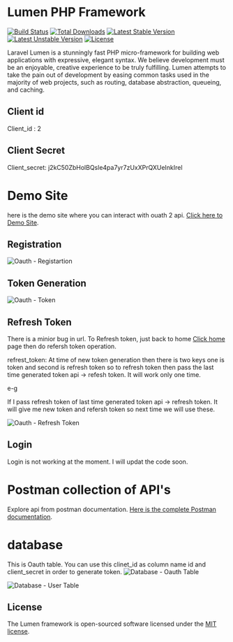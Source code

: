 # Lumen PHP Framework

[![Build Status](https://travis-ci.org/laravel/lumen-framework.svg)](https://travis-ci.org/laravel/lumen-framework)
[![Total Downloads](https://poser.pugx.org/laravel/lumen-framework/d/total.svg)](https://packagist.org/packages/laravel/lumen-framework)
[![Latest Stable Version](https://poser.pugx.org/laravel/lumen-framework/v/stable.svg)](https://packagist.org/packages/laravel/lumen-framework)
[![Latest Unstable Version](https://poser.pugx.org/laravel/lumen-framework/v/unstable.svg)](https://packagist.org/packages/laravel/lumen-framework)
[![License](https://poser.pugx.org/laravel/lumen-framework/license.svg)](https://packagist.org/packages/laravel/lumen-framework)

Laravel Lumen is a stunningly fast PHP micro-framework for building web applications with expressive, elegant syntax. We believe development must be an enjoyable, creative experience to be truly fulfilling. Lumen attempts to take the pain out of development by easing common tasks used in the majority of web projects, such as routing, database abstraction, queueing, and caching.

## Client id
Client_id : 2

## Client Secret
Client_secret: j2kC50ZbHolBQsle4pa7yr7zUxXPrQXUeInkIrel

# Demo Site
here is the demo site where you can interact with ouath 2 api.
[Click here to Demo Site](https://shahzadafridi10.000webhostapp.com/home). 

## Registration
![Oauth - Registartion](https://i.imgur.com/9RVcnmN.png)

## Token Generation
![Oauth - Token](https://i.imgur.com/aypsO3W.png)


## Refresh Token 
There is a minior bug in url. To Refresh token, just back to home [Click home](https://shahzadafridi10.000webhostapp.com/home) page then do refersh token operation.

refrest_token: At time of new token generation then there is two keys one is token and second is refresh token so to refresh token then pass the last time generated token api -> refesh token. It will work only one time.

e-g 

If I pass refresh token of last time generated token api -> refresh token. It will give me new token and refersh token so next time we will use these.

![Oauth - Refresh Token](https://i.imgur.com/Sh8mEaK.png)

## Login
Login is not working at the moment. I will updat the code soon.


# Postman collection of API's

Explore api from postman documentation. [Here is the complete Postman documentation](https://documenter.getpostman.com/view/4771623/SVfRuoJ1?version=latest).

# database
This is Oauth table. You can use this clinet_id as column name id and client_secret in order to generate token.
![Database - Oauth Table](https://i.imgur.com/g8bdYRI.png)

![Database - User Table](https://i.imgur.com/IBG3PNe.png)


## License

The Lumen framework is open-sourced software licensed under the [MIT license](https://opensource.org/licenses/MIT).

